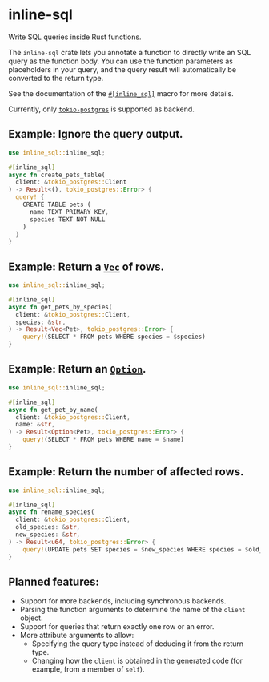 # inline-sql

Write SQL queries inside Rust functions.

The `inline-sql` crate lets you annotate a function to directly write an SQL query as the function body.
You can use the function parameters as placeholders in your query,
and the query result will automatically be converted to the return type.

See the documentation of the [`#[inline_sql]`][`inline_sql`] macro for more details.

Currently, only [`tokio-postgres`][`tokio_postgres`] is supported as backend.

## Example: Ignore the query output.
```rust
use inline_sql::inline_sql;

#[inline_sql]
async fn create_pets_table(
  client: &tokio_postgres::Client
) -> Result<(), tokio_postgres::Error> {
  query! {
    CREATE TABLE pets (
      name TEXT PRIMARY KEY,
      species TEXT NOT NULL
    )
  }
}
```

## Example: Return a [`Vec`] of rows.
```rust
use inline_sql::inline_sql;

#[inline_sql]
async fn get_pets_by_species(
  client: &tokio_postgres::Client,
  species: &str,
) -> Result<Vec<Pet>, tokio_postgres::Error> {
    query!(SELECT * FROM pets WHERE species = $species)
}
```

## Example: Return an [`Option`].
```rust
use inline_sql::inline_sql;

#[inline_sql]
async fn get_pet_by_name(
  client: &tokio_postgres::Client,
  name: &str,
) -> Result<Option<Pet>, tokio_postgres::Error> {
    query!(SELECT * FROM pets WHERE name = $name)
}
```

## Example: Return the number of affected rows.
```rust
use inline_sql::inline_sql;

#[inline_sql]
async fn rename_species(
  client: &tokio_postgres::Client,
  old_species: &str,
  new_species: &str,
) -> Result<u64, tokio_postgres::Error> {
    query!(UPDATE pets SET species = $new_species WHERE species = $old_species)
}
```

## Planned features:
* Support for more backends, including synchronous backends.
* Parsing the function arguments to determine the name of the `client` object.
* Support for queries that return exactly one row or an error.
* More attribute arguments to allow:
  * Specifying the query type instead of deducing it from the return type.
  * Changing how the `client` is obtained in the generated code (for example, from a member of `self`).

[`inline_sql`]: https://docs.rs/inline-sql/latest/inline_sql/attr.inline_sql.html
[`tokio_postgres`]: https://docs.rs/tokio-postgres
[`Vec`]: https://doc.rust-lang.org/stable/std/vec/struct.Vec.html
[`Option`]: https://doc.rust-lang.org/stable/std/option/enum.Option.html
